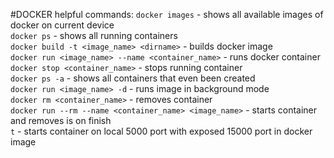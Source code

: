 #DOCKER helpful commands:
`docker images` - shows all available images of docker on current device <br/>
`docker ps` - shows all running containers <br/>
`docker build -t <image_name> <dirname>` - builds docker image </br>
`docker run <image_name> --name <container_name>` - runs docker container </br>
`docker stop <container_name>` - stops running container </br>
`docker ps -a` - shows all containers that even been created </br>
`docker run <image_name> -d` - runs image in background mode </br> 
`docker rm <container_name>` - removes container </br>
`docker run --rm --name <container_name> <image_name>` - starts container and removes is on finish </br>
`t` - starts container on local 5000 port with exposed 15000 port in docker image
